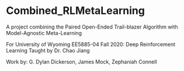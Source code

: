 # Combined_RLMetaLearning
A project combining the Paired Open-Ended Trail-blazer Algorithm with Model-Agnostic Meta-Learning

For University of Wyoming EE5885-04 Fall 2020: Deep Reinforcement Learning
Taught by Dr. Chao Jiang

Work by: G. Dylan Dickerson, James Mock, Zephaniah Connell
